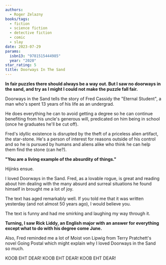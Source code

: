 ```yaml
---
authors:
  - Roger Zelazny
books/tags:
  - fiction
  - science fiction
  - detective fiction
  - comic
  - slay
date: 2023-07-29
params:
  isbn13: "9781515444985"
  year: "2020"
star_rating: 5
title: Doorways In The Sand
---
```


**In fair puzzles there should always be a way out. But I saw no doorways in the sand, and try as I might I could not make the puzzle fall fair.**

Doorways in the Sand tells the story of Fred Cassidy the "Eternal Student", a man who's spent 13 years of his life as an undergrad.

He does everything he can to avoid getting a degree so he can continue benefiting from his uncle's generous will, predicated on him being in school (once he graduates he'll be cut off).

Fred's idyllic existence is disrupted by the theft of a priceless alien artifact, the star-stone. He's a person of interest for reasons outside of his control and so he is pursued by humans and aliens alike who think he can help them find the stone (can he?).

**"You are a living example of the absurdity of things."**

Hijinks ensue.

<!--more-->

I loved Doorways in the Sand. Fred, as a lovable rogue, is great and reading about him dealing with the many absurd and surreal situations he found himself in brought me a lot of joy.

The text has aged remarkably well. If you told me that it was written yesterday (and not almost 50 years ago), I would believe you.

The text is funny and had me smirking and laughing my way through it.

**Turning, I saw Rick Liddy, an English major with an answer for everything except what to do with his degree come June.**

Also, Fred reminded me a lot of Moist von Lipwig from Terry Pratchett's novel Going Postal which might explain why I loved Doorways in the Sand so much.

KOOB EHT DEAR! KOOB EHT DEAR! KOOB EHT DEAR!
